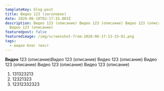```yaml
---
templateKey: blog-post
title: Видео 123 (заголовок)
date: 2020-06-18T02:17:15.003Z
description: Видео 123 (описание) Видео 123 (описание) Видео 123 (описание)
  Видео 123 (описание)
featuredpost: false
featuredimage: /img/screenshot-from-2020-06-17-13-33-01.png
tags:
  - видео блог текст
---
```

**Видео** 123 (описание)*Видео* 123 (описание) Видео 123 (описание) Видео 123 (описание) Видео 123 (описание) Видео 123 (описание)

1. 131323213
2. 12321323
3. 12312332323